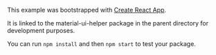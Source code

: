 This example was bootstrapped with [Create React App](https://github.com/facebook/create-react-app).

It is linked to the material-ui-helper package in the parent directory for development purposes.

You can run `npm install` and then `npm start` to test your package.
